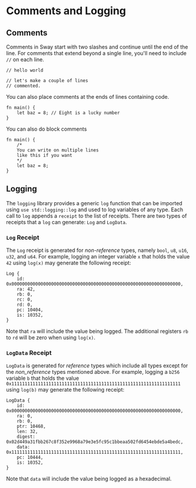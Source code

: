 # Comments and Logging

## Comments

Comments in Sway start with two slashes and continue until the end of the line. For comments that extend beyond a single line, you'll need to include `//` on each line.

```sway
// hello world
```

```sway
// let's make a couple of lines
// commented.
```

You can also place comments at the ends of lines containing code.

```sway
fn main() {
    let baz = 8; // Eight is a lucky number
}
```

You can also do block comments

```sway
fn main() {
    /*
    You can write on multiple lines
    like this if you want
    */
    let baz = 8;
}
```

## Logging

The `logging` library provides a generic `log` function that can be imported using `use std::logging::log` and used to log variables of any type. Each call to `log` appends a `receipt` to the list of receipts. There are two types of receipts that a `log` can generate: `Log` and `LogData`.

### `Log` Receipt

The `Log` receipt is generated for _non-reference_ types, namely `bool`, `u8`, `u16`, `u32`, and `u64`. For example, logging an integer variable `x` that holds the value `42` using `log(x)` may generate the following receipt:

```console
Log {
    id: 0x0000000000000000000000000000000000000000000000000000000000000000,
    ra: 42,
    rb: 0,
    rc: 0,
    rd: 0,
    pc: 10404,
    is: 10352,
}
```

Note that `ra` will include the value being logged. The additional registers `rb` to `rd` will be zero when using `log(x)`.

### `LogData` Receipt

`LogData` is generated for _reference_ types which include all types except for the _non_reference_ types mentioned above. For example, logging a `b256` variable `b` that holds the value `0x1111111111111111111111111111111111111111111111111111111111111111` using `log(b)` may generate the following receipt:

```console
LogData {
    id: 0x0000000000000000000000000000000000000000000000000000000000000000,
    ra: 0,
    rb: 0,
    ptr: 10468,
    len: 32,
    digest: 0x02d449a31fbb267c8f352e9968a79e3e5fc95c1bbeaa502fd6454ebde5a4bedc,
    data: 0x1111111111111111111111111111111111111111111111111111111111111111,
    pc: 10444,
    is: 10352,
}
```

Note that `data` will include the value being logged as a hexadecimal.
